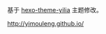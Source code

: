 
基于 [hexo-theme-yilia](https://github.com/litten/hexo-theme-yilia) 主题修改。

http://yimouleng.github.io/